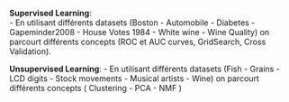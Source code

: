 **Supervised Learning**:  
    - En utilisant différents datasets (Boston - Automobile - Diabetes - Gapeminder2008 - House Votes 1984 - White wine - Wine Quality) on parcourt différents concepts (ROC et AUC curves, GridSearch, Cross Validation).  
    
**Unsupervised Learning**:
    - En utilisant différents datasets (Fish - Grains - LCD digits - Stock movements - Musical artists - Wine) on parcourt différents concepts ( Clustering - PCA - NMF )
